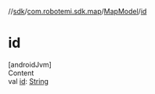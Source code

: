 //[sdk](../../../index.md)/[com.robotemi.sdk.map](../index.md)/[MapModel](index.md)/[id](id.md)



# id  
[androidJvm]  
Content  
val [id](id.md): [String](https://kotlinlang.org/api/latest/jvm/stdlib/kotlin/-string/index.html)  



